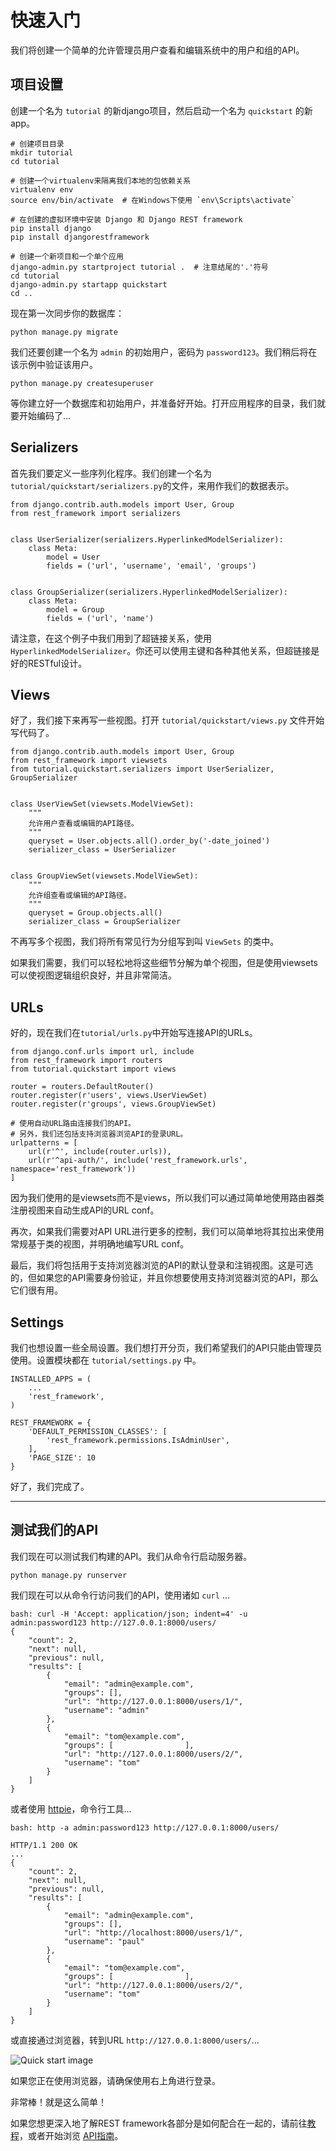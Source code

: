 # 快速入门

我们将创建一个简单的允许管理员用户查看和编辑系统中的用户和组的API。

## 项目设置

创建一个名为 `tutorial` 的新django项目，然后启动一个名为 `quickstart` 的新app。

    # 创建项目目录
    mkdir tutorial
    cd tutorial

    # 创建一个virtualenv来隔离我们本地的包依赖关系
    virtualenv env
    source env/bin/activate  # 在Windows下使用 `env\Scripts\activate`

    # 在创建的虚拟环境中安装 Django 和 Django REST framework
    pip install django
    pip install djangorestframework

    # 创建一个新项目和一个单个应用
    django-admin.py startproject tutorial .  # 注意结尾的'.'符号
    cd tutorial
    django-admin.py startapp quickstart
    cd ..

现在第一次同步你的数据库：

    python manage.py migrate

我们还要创建一个名为 `admin` 的初始用户，密码为 `password123`。我们稍后将在该示例中验证该用户。

    python manage.py createsuperuser

等你建立好一个数据库和初始用户，并准备好开始。打开应用程序的目录，我们就要开始编码了...

## Serializers

首先我们要定义一些序列化程序。我们创建一个名为 `tutorial/quickstart/serializers.py`的文件，来用作我们的数据表示。

    from django.contrib.auth.models import User, Group
    from rest_framework import serializers


    class UserSerializer(serializers.HyperlinkedModelSerializer):
        class Meta:
            model = User
            fields = ('url', 'username', 'email', 'groups')


    class GroupSerializer(serializers.HyperlinkedModelSerializer):
        class Meta:
            model = Group
            fields = ('url', 'name')

请注意，在这个例子中我们用到了超链接关系，使用 `HyperlinkedModelSerializer`。你还可以使用主键和各种其他关系，但超链接是好的RESTful设计。

## Views

好了，我们接下来再写一些视图。打开 `tutorial/quickstart/views.py` 文件开始写代码了。

    from django.contrib.auth.models import User, Group
    from rest_framework import viewsets
    from tutorial.quickstart.serializers import UserSerializer, GroupSerializer


    class UserViewSet(viewsets.ModelViewSet):
        """
        允许用户查看或编辑的API路径。
        """
        queryset = User.objects.all().order_by('-date_joined')
        serializer_class = UserSerializer


    class GroupViewSet(viewsets.ModelViewSet):
        """
        允许组查看或编辑的API路径。
        """
        queryset = Group.objects.all()
        serializer_class = GroupSerializer

不再写多个视图，我们将所有常见行为分组写到叫 `ViewSets` 的类中。

如果我们需要，我们可以轻松地将这些细节分解为单个视图，但是使用viewsets可以使视图逻辑组织良好，并且非常简洁。

## URLs

好的，现在我们在`tutorial/urls.py`中开始写连接API的URLs。

    from django.conf.urls import url, include
    from rest_framework import routers
    from tutorial.quickstart import views

    router = routers.DefaultRouter()
    router.register(r'users', views.UserViewSet)
    router.register(r'groups', views.GroupViewSet)

    # 使用自动URL路由连接我们的API。
    # 另外，我们还包括支持浏览器浏览API的登录URL。
    urlpatterns = [
        url(r'^', include(router.urls)),
        url(r'^api-auth/', include('rest_framework.urls', namespace='rest_framework'))
    ]

因为我们使用的是viewsets而不是views，所以我们可以通过简单地使用路由器类注册视图来自动生成API的URL conf。

再次，如果我们需要对API URL进行更多的控制，我们可以简单地将其拉出来使用常规基于类的视图，并明确地编写URL conf。

最后，我们将包括用于支持浏览器浏览的API的默认登录和注销视图。这是可选的，但如果您的API需要身份验证，并且你想要使用支持浏览器浏览的API，那么它们很有用。

## Settings

我们也想设置一些全局设置。我们想打开分页，我们希望我们的API只能由管理员使用。设置模块都在 `tutorial/settings.py` 中。

    INSTALLED_APPS = (
        ...
        'rest_framework',
    )

    REST_FRAMEWORK = {
        'DEFAULT_PERMISSION_CLASSES': [
            'rest_framework.permissions.IsAdminUser',
        ],
        'PAGE_SIZE': 10
    }

好了，我们完成了。

---

## 测试我们的API

我们现在可以测试我们构建的API。我们从命令行启动服务器。

    python manage.py runserver

我们现在可以从命令行访问我们的API，使用诸如 `curl` ...

    bash: curl -H 'Accept: application/json; indent=4' -u admin:password123 http://127.0.0.1:8000/users/
    {
        "count": 2,
        "next": null,
        "previous": null,
        "results": [
            {
                "email": "admin@example.com",
                "groups": [],
                "url": "http://127.0.0.1:8000/users/1/",
                "username": "admin"
            },
            {
                "email": "tom@example.com",
                "groups": [                ],
                "url": "http://127.0.0.1:8000/users/2/",
                "username": "tom"
            }
        ]
    }

或者使用 [httpie][httpie]，命令行工具...

    bash: http -a admin:password123 http://127.0.0.1:8000/users/

    HTTP/1.1 200 OK
    ...
    {
        "count": 2,
        "next": null,
        "previous": null,
        "results": [
            {
                "email": "admin@example.com",
                "groups": [],
                "url": "http://localhost:8000/users/1/",
                "username": "paul"
            },
            {
                "email": "tom@example.com",
                "groups": [                ],
                "url": "http://127.0.0.1:8000/users/2/",
                "username": "tom"
            }
        ]
    }


或直接通过浏览器，转到URL `http://127.0.0.1:8000/users/`...

![Quick start image][image]

如果您正在使用浏览器，请确保使用右上角进行登录。

非常棒！就是这么简单！

如果您想更深入地了解REST framework各部分是如何配合在一起的，请前往[教程][tutorial]，或者开始浏览 [API指南][guide]。

[readme-example-api]: ../#example
[image]: ../img/quickstart.png
[tutorial]: 1-serialization_zh.md
[guide]: ../#api-guide
[httpie]: https://github.com/jakubroztocil/httpie#installation
